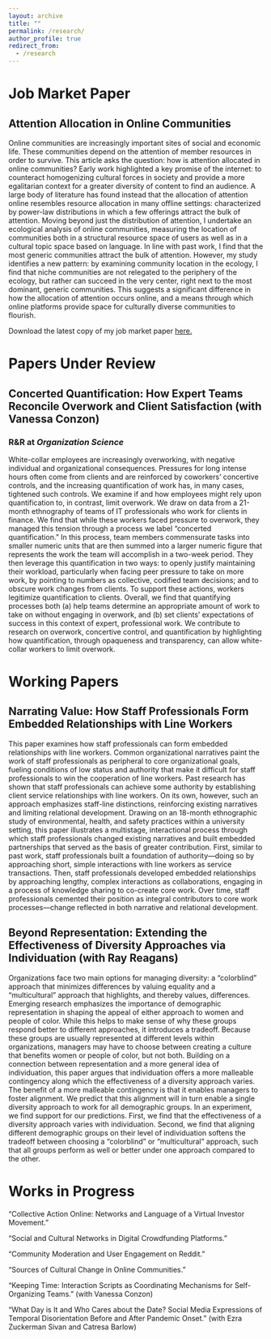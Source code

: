 ```yaml
---
layout: archive
title: ""
permalink: /research/
author_profile: true
redirect_from:
  - /research
---
```


# Job Market Paper

## Attention Allocation in Online Communities

Online communities are increasingly important sites of social and economic life. These communities depend on the attention of member resources in order to survive. This article asks the question: how is attention allocated in online communities? Early work highlighted a key promise of the internet: to counteract homogenizing cultural forces in society and provide a more egalitarian context for a greater diversity of content to find an audience. A large body of literature has found instead that the allocation of attention online resembles resource allocation in many offline settings: characterized by power-law distributions in which a few offerings attract the bulk of attention. Moving beyond just the distribution of attention, I undertake an ecological analysis of online communities, measuring the location of communities both in a structural resource space of users as well as in a cultural topic space based on language. In
line with past work, I find that the most generic communities attract the bulk of attention. However, my study identifies a new pattern: by examining community location in the ecology, I find that niche communities are not relegated to the periphery of the ecology, but rather can succeed in the very center, right next to the most dominant, generic communities. This suggests a significant difference in how the allocation of attention occurs online, and a means through which online platforms provide space for culturally diverse communities to flourish.


Download the latest copy of my job market paper <a href="https://jmellody.github.io/files/Mellody_Attention_Allocation.pdf" target="_blank">here.</a>

# Papers Under Review

## Concerted Quantification: How Expert Teams Reconcile Overwork and Client Satisfaction (with Vanessa Conzon)

### R&R at *Organization Science*

White-collar employees are increasingly overworking, with negative individual and organizational consequences. Pressures for long intense hours often come from clients and are reinforced by coworkers’ concertive controls, and the increasing quantification of work has, in many cases, tightened such controls. We examine if and how employees might rely upon quantification to, in contrast, limit overwork. We draw on data from a 21-month ethnography of teams of IT professionals who work for clients in finance. We find that while these workers faced pressure to overwork, they managed this tension through a process we label “concerted quantification.” In this process, team members commensurate tasks into smaller numeric units that are then summed into a larger numeric figure that represents the work the team will accomplish in a two-week period. They then leverage this quantification in two ways: to openly justify maintaining their workload, particularly when facing peer pressure to take on more work, by pointing to numbers as collective, codified team decisions; and to obscure work changes from clients. To support these actions, workers legitimize quantification to clients. Overall, we find that quantifying processes both (a) help teams determine an appropriate amount of work to take on without engaging in overwork, and (b) set clients’ expectations of success in this context of expert, professional work. We contribute to research on overwork, concertive control, and quantification by highlighting how quantification, through opaqueness and transparency, can allow white-collar workers to limit overwork.

# Working Papers

## Narrating Value: How Staff Professionals Form Embedded Relationships with Line Workers

This paper examines how staff professionals can form embedded relationships with line workers. Common organizational narratives paint the work of staff professionals as peripheral to core organizational goals, fueling conditions of low status and authority that make it difficult for staff professionals to win the cooperation of line workers. Past research has shown that staff professionals can achieve some authority by establishing client service relationships with line workers. On its own, however, such an approach emphasizes staff-line distinctions, reinforcing existing narratives and limiting relational development. Drawing on an 18-month ethnographic study of environmental, health, and safety practices within a university setting, this paper illustrates a multistage, interactional process through which staff professionals changed existing narratives and built embedded partnerships that served as the basis of greater contribution. First, similar to past work, staff professionals built a foundation of authority—doing so by approaching short, simple interactions with line workers as service transactions. Then, staff professionals developed embedded relationships by approaching lengthy, complex interactions as collaborations, engaging in a process of knowledge sharing to co-create core work. Over time, staff professionals cemented their position as integral contributors to core work processes—change reflected in both narrative and relational development.

## Beyond Representation: Extending the Effectiveness of Diversity Approaches via Individuation (with Ray Reagans)

Organizations face two main options for managing diversity: a “colorblind” approach that minimizes differences by valuing equality and a “multicultural” approach that highlights, and thereby values, differences. Emerging research emphasizes the importance of demographic representation in shaping the appeal of either approach to women and people of color. While this helps to make sense of why these groups respond better to different approaches, it introduces a tradeoff. Because these groups are usually represented at different levels within organizations, managers may have to choose between creating a culture that benefits women or people of color, but not both. Building on a connection between representation and a more general idea of individuation, this paper argues that individuation offers a more malleable contingency along which the effectiveness of a diversity approach varies. The benefit of a more malleable contingency is that it enables managers to foster alignment. We predict that this alignment will in turn enable a single diversity approach to work for all demographic groups. In an experiment, we find support for our predictions. First, we find that the effectiveness of a diversity approach varies with individuation. Second, we find that aligning different demographic groups on their level of individuation softens the tradeoff between choosing a “colorblind” or “multicultural” approach, such that all groups perform as well or better under one approach compared to the other.

# Works in Progress

“Collective Action Online: Networks and Language of a Virtual Investor Movement.”

“Social and Cultural Networks in Digital Crowdfunding Platforms.”

“Community Moderation and User Engagement on Reddit.”

“Sources of Cultural Change in Online Communities.”

“Keeping Time: Interaction Scripts as Coordinating Mechanisms for Self-Organizing Teams.” (with Vanessa Conzon) 

“What Day is It and Who Cares about the Date? Social Media Expressions of Temporal Disorientation Before and After Pandemic Onset.” (with Ezra Zuckerman Sivan and Catresa Barlow)








